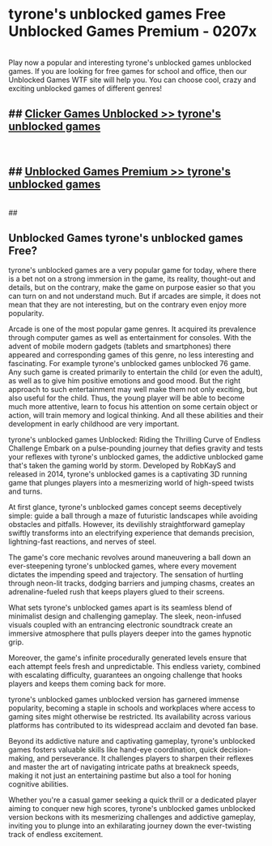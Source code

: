 # tyrone's unblocked games  Free Unblocked Games Premium - 0207x <br>
<br>
Play now a popular and interesting tyrone's unblocked games unblocked games. If you are looking for free games for school and office, then our Unblocked Games WTF site will help you. You can choose cool, crazy and exciting unblocked games of different genres!


## ##  [Clicker Games Unblocked >> tyrone's unblocked games](http://freeplayer.one?title=tyrone's_unblocked_games&ref=UGames)
  <br>

##  ## [Unblocked Games Premium >> tyrone's unblocked games](http://freeplayer.one?title=tyrone's_unblocked_games&ref=UGames)
  <br>
  ##



## Unblocked Games tyrone's unblocked games Free?

tyrone's unblocked games are a very popular game for today, where there is a bet not on a strong immersion in the game, its reality, thought-out and details, but on the contrary, make the game on purpose easier so that you can turn on and not understand much. But if arcades are simple, it does not mean that they are not interesting, but on the contrary even enjoy more popularity.

Arcade is one of the most popular game genres. It acquired its prevalence through computer games as well as entertainment for consoles. With the advent of mobile modern gadgets (tablets and smartphones) there appeared and corresponding games of this genre, no less interesting and fascinating. For example tyrone's unblocked games unblocked 76 game. Any such game is created primarily to entertain the child (or even the adult), as well as to give him positive emotions and good mood. But the right approach to such entertainment may well make them not only exciting, but also useful for the child. Thus, the young player will be able to become much more attentive, learn to focus his attention on some certain object or action, will train memory and logical thinking. And all these abilities and their development in early childhood are very important.

tyrone's unblocked games Unblocked: Riding the Thrilling Curve of Endless Challenge
Embark on a pulse-pounding journey that defies gravity and tests your reflexes with tyrone's unblocked games, the addictive unblocked game that's taken the gaming world by storm. Developed by RobKayS and released in 2014, tyrone's unblocked games is a captivating 3D running game that plunges players into a mesmerizing world of high-speed twists and turns.

At first glance, tyrone's unblocked games concept seems deceptively simple: guide a ball through a maze of futuristic landscapes while avoiding obstacles and pitfalls. However, its devilishly straightforward gameplay swiftly transforms into an electrifying experience that demands precision, lightning-fast reactions, and nerves of steel.

The game's core mechanic revolves around maneuvering a ball down an ever-steepening tyrone's unblocked games, where every movement dictates the impending speed and trajectory. The sensation of hurtling through neon-lit tracks, dodging barriers and jumping chasms, creates an adrenaline-fueled rush that keeps players glued to their screens.

What sets tyrone's unblocked games apart is its seamless blend of minimalist design and challenging gameplay. The sleek, neon-infused visuals coupled with an entrancing electronic soundtrack create an immersive atmosphere that pulls players deeper into the games hypnotic grip.

Moreover, the game's infinite procedurally generated levels ensure that each attempt feels fresh and unpredictable. This endless variety, combined with escalating difficulty, guarantees an ongoing challenge that hooks players and keeps them coming back for more.

tyrone's unblocked games unblocked version has garnered immense popularity, becoming a staple in schools and workplaces where access to gaming sites might otherwise be restricted. Its availability across various platforms has contributed to its widespread acclaim and devoted fan base.

Beyond its addictive nature and captivating gameplay, tyrone's unblocked games fosters valuable skills like hand-eye coordination, quick decision-making, and perseverance. It challenges players to sharpen their reflexes and master the art of navigating intricate paths at breakneck speeds, making it not just an entertaining pastime but also a tool for honing cognitive abilities.

Whether you're a casual gamer seeking a quick thrill or a dedicated player aiming to conquer new high scores, tyrone's unblocked games unblocked version beckons with its mesmerizing challenges and addictive gameplay, inviting you to plunge into an exhilarating journey down the ever-twisting track of endless excitement.